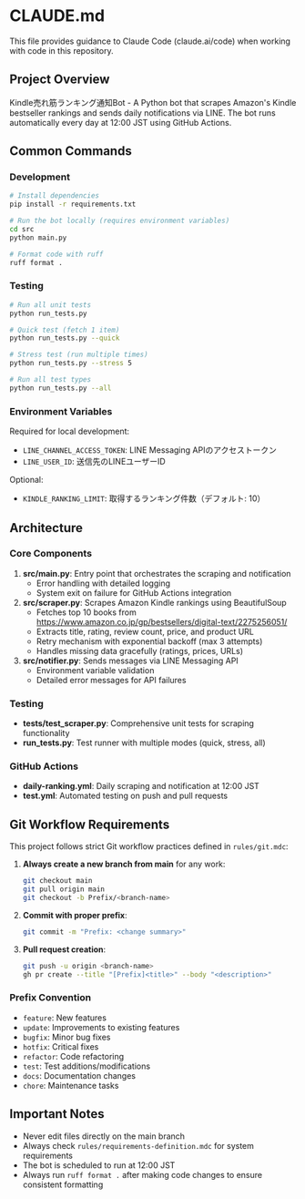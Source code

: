 # CLAUDE.md

This file provides guidance to Claude Code (claude.ai/code) when working with code in this repository.

## Project Overview
Kindle売れ筋ランキング通知Bot - A Python bot that scrapes Amazon's Kindle bestseller rankings and sends daily notifications via LINE. The bot runs automatically every day at 12:00 JST using GitHub Actions.

## Common Commands

### Development
```bash
# Install dependencies
pip install -r requirements.txt

# Run the bot locally (requires environment variables)
cd src
python main.py

# Format code with ruff
ruff format .
```

### Testing
```bash
# Run all unit tests
python run_tests.py

# Quick test (fetch 1 item)
python run_tests.py --quick

# Stress test (run multiple times)
python run_tests.py --stress 5

# Run all test types
python run_tests.py --all
```

### Environment Variables
Required for local development:
- `LINE_CHANNEL_ACCESS_TOKEN`: LINE Messaging APIのアクセストークン
- `LINE_USER_ID`: 送信先のLINEユーザーID

Optional:
- `KINDLE_RANKING_LIMIT`: 取得するランキング件数（デフォルト: 10）

## Architecture

### Core Components
1. **src/main.py**: Entry point that orchestrates the scraping and notification
   - Error handling with detailed logging
   - System exit on failure for GitHub Actions integration
2. **src/scraper.py**: Scrapes Amazon Kindle rankings using BeautifulSoup
   - Fetches top 10 books from https://www.amazon.co.jp/gp/bestsellers/digital-text/2275256051/
   - Extracts title, rating, review count, price, and product URL
   - Retry mechanism with exponential backoff (max 3 attempts)
   - Handles missing data gracefully (ratings, prices, URLs)
3. **src/notifier.py**: Sends messages via LINE Messaging API
   - Environment variable validation
   - Detailed error messages for API failures

### Testing
- **tests/test_scraper.py**: Comprehensive unit tests for scraping functionality
- **run_tests.py**: Test runner with multiple modes (quick, stress, all)

### GitHub Actions
- **daily-ranking.yml**: Daily scraping and notification at 12:00 JST
- **test.yml**: Automated testing on push and pull requests

## Git Workflow Requirements
This project follows strict Git workflow practices defined in `rules/git.mdc`:

1. **Always create a new branch from main** for any work:
   ```bash
   git checkout main
   git pull origin main
   git checkout -b Prefix/<branch-name>
   ```

2. **Commit with proper prefix**:
   ```bash
   git commit -m "Prefix: <change summary>"
   ```

3. **Pull request creation**:
   ```bash
   git push -u origin <branch-name>
   gh pr create --title "[Prefix]<title>" --body "<description>"
   ```

### Prefix Convention
- `feature`: New features
- `update`: Improvements to existing features
- `bugfix`: Minor bug fixes
- `hotfix`: Critical fixes
- `refactor`: Code refactoring
- `test`: Test additions/modifications
- `docs`: Documentation changes
- `chore`: Maintenance tasks

## Important Notes
- Never edit files directly on the main branch
- Always check `rules/requirements-definition.mdc` for system requirements
- The bot is scheduled to run at 12:00 JST
- Always run `ruff format .` after making code changes to ensure consistent formatting
